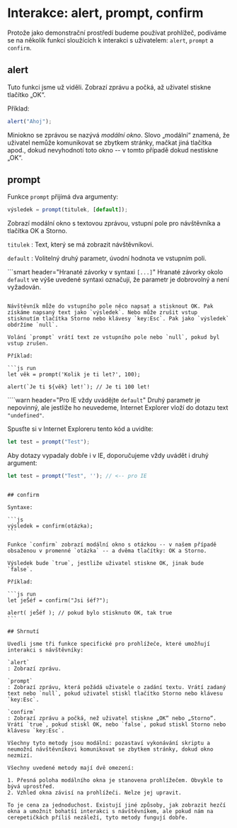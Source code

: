 # Interakce: alert, prompt, confirm

Protože jako demonstrační prostředí budeme používat prohlížeč, podíváme se na několik funkcí sloužících k interakci s uživatelem: `alert`, `prompt` a `confirm`.

## alert

Tuto funkci jsme už viděli. Zobrazí zprávu a počká, až uživatel stiskne tlačítko „OK“.

Příklad:

```js run
alert("Ahoj");
```

Miniokno se zprávou se nazývá *modální okno*. Slovo „modální“ znamená, že uživatel nemůže komunikovat se zbytkem stránky, mačkat jiná tlačítka apod., dokud nevyhodnotí toto okno -- v tomto případě dokud nestiskne „OK“.

## prompt

Funkce `prompt` přijímá dva argumenty:

```js no-beautify
výsledek = prompt(titulek, [default]);
```

Zobrazí modální okno s textovou zprávou, vstupní pole pro návštěvníka a tlačítka OK a Storno.

`titulek`
: Text, který se má zobrazit návštěvníkovi.

`default`
: Volitelný druhý parametr, úvodní hodnota ve vstupním poli.

```smart header="Hranaté závorky v syntaxi `[...]`"
Hranaté závorky okolo `default` ve výše uvedené syntaxi označují, že parametr je dobrovolný a není vyžadován.
```

Návštěvník může do vstupního pole něco napsat a stisknout OK. Pak získáme napsaný text jako `výsledek`. Nebo může zrušit vstup stisknutím tlačítka Storno nebo klávesy `key:Esc`. Pak jako `výsledek` obdržíme `null`.

Volání `prompt` vrátí text ze vstupního pole nebo `null`, pokud byl vstup zrušen.

Příklad:

```js run
let věk = prompt('Kolik je ti let?', 100);

alert(`Je ti ${věk} let!`); // Je ti 100 let!
```

````warn header="Pro IE vždy uvádějte `default`"
Druhý parametr je nepovinný, ale jestliže ho neuvedeme, Internet Explorer vloží do dotazu text `"undefined"`.

Spusťte si v Internet Exploreru tento kód a uvidíte:

```js run
let test = prompt("Test");
```

Aby dotazy vypadaly dobře i v IE, doporučujeme vždy uvádět i druhý argument:

```js run
let test = prompt("Test", ''); // <-- pro IE
```
````

## confirm

Syntaxe:

```js
výsledek = confirm(otázka);
```

Funkce `confirm` zobrazí modální okno s otázkou -- v našem případě obsaženou v promenné `otázka` -- a dvěma tlačítky: OK a Storno.

Výsledek bude `true`, jestliže uživatel stiskne OK, jinak bude `false`.

Příklad:

```js run
let jeŠéf = confirm("Jsi šéf?");

alert( jeŠéf ); // pokud bylo stisknuto OK, tak true
```

## Shrnutí

Uvedli jsme tři funkce specifické pro prohlížeče, které umožňují interakci s návštěvníky:

`alert`
: Zobrazí zprávu.

`prompt`
: Zobrazí zprávu, která požádá uživatele o zadání textu. Vrátí zadaný text nebo `null`, pokud uživatel stiskl tlačítko Storno nebo klávesu `key:Esc`.

`confirm`
: Zobrazí zprávu a počká, než uživatel stiskne „OK“ nebo „Storno“. Vrátí `true`, pokud stiskl OK, nebo `false`, pokud stiskl Storno nebo klávesu `key:Esc`.

Všechny tyto metody jsou modální: pozastaví vykonávání skriptu a neumožní návštěvníkovi komunikovat se zbytkem stránky, dokud okno nezmizí.

Všechny uvedené metody mají dvě omezení:

1. Přesná poloha modálního okna je stanovena prohlížečem. Obvykle to bývá uprostřed.
2. Vzhled okna závisí na prohlížeči. Nelze jej upravit.

To je cena za jednoduchost. Existují jiné způsoby, jak zobrazit hezčí okna a umožnit bohatší interakci s návštěvníkem, ale pokud nám na cerepetičkách příliš nezáleží, tyto metody fungují dobře.